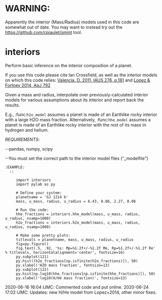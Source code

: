 # WARNING:
Apparently the interior (Mass/Radius) models used in this code are somewhat out of date. You may want to instead try out the https://github.com/cpiaulet/smint tool.

# interiors
Perform basic inference on the interior composition of a planet.


If you use this code please cite Ian Crossfield, as well as the interior models on which this code relies: [Valencia, D. 2011, IAUS 276, p.181](https://ui.adsabs.harvard.edu/abs/2011IAUS..276..181V/abstract) and [Lopez & Fortney 2014, ApJ 792](https://ui.adsabs.harvard.edu/abs/2014ApJ...792....1L/)


Given a mass and radius, interpolate over previously-calculated
interior models for various assumptions about its interior and report
back the results.

E.g., :func:`h2o_model` assumes a planet is made of an Earthlike rocky
interior with a large H2O mass fraction.  Alternatively,
:func:`hhe_model` assumes a planet is made of an Earthlike rocky
interior with the rest of its mass in hydrogen and helium.

*REQUIREMENTS*:

--pandas, numpy, scipy

--You must set the correct path to the interior model files ("_modelfile")


    :EXAMPLE:
      ::
       
         import interiors
         import pylab as py

         # Define your system:
         planetname = 'GJ 1214 b'
         mass, u_mass, radius, u_radius = 6.43, 0.86, 2.27, 0.08

         # Run the code:
         hhe_fractions = interiors.hhe_model(mass, u_mass, radius, u_radius, nsamp=1000)
         h2o_fractions = interiors.h2o_model(mass, u_mass, radius, u_radius, nsamp=1000)

         # Make some pretty plots:
         titlevals = planetname, mass, u_mass, radius, u_radius
         fig=py.figure()
         fig.text(.5, .92, '%s: Mp=%1.2f+/-%1.2f Me, Rp=%1.2f+/-%1.2f Re' % titlevals, horizontalalignment='center', fontsize=16)
         py.subplot(121)
         py.hist((h2o_fractions[np.isfinite(h2o_fractions)]), 50)
         py.xlabel('H2O mass fraction', fontsize=13)
         py.subplot(122)
         py.hist(np.log10(hhe_fractions[np.isfinite(hhe_fractions)]), 50)
         py.xlabel('log10(H/He mass fraction)', fontsize=13)



 2020-06-16 16:04 IJMC: Commented code and put online.
 2020-06-24 17:02 IJMC: Updates: new H/He model from Lopez+2014, other minor fixes.
